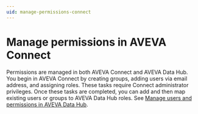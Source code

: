 ```yaml
---
uid: manage-permissions-connect
---
```


# Manage permissions in AVEVA Connect

Permissions are managed in both AVEVA Connect and AVEVA Data Hub. You begin in AVEVA Connect by creating groups, adding users via email address, and assigning roles. These tasks require Connect administrator privileges. Once these tasks are completed, you can add and then map existing users or groups to AVEVA Data Hub roles. See [Manage users and permissions in AVEVA Data Hub](xref:lpsetupADH).
